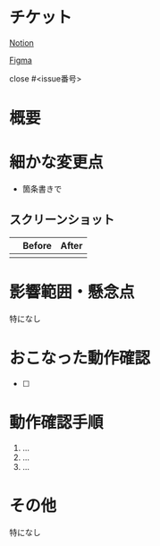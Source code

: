 
<!-- PRは以下のテンプレートに沿って記入してください。 -->
<!-- PRは「完璧なコードを出す場」ではなく、レビュアーと一緒に安全にマージするための議論の場です。 -->
<!-- 不安に思うことは何でも書いてください。 -->


# チケット
<!-- チケットのURL。なければ次の行を削除してください -->
[Notion]()

[Figma]()

close #<issue番号>

# 概要
<!-- レビュアーが理解できるよう、このプルリクの概要と共に、どうしておこなったかの背景が以下に書かれているとグッド -->



# 細かな変更点

<!-- コード自体の変更についてサマリを記載する。レビュアーが「なんで概要に書かれていないこれが変更されたんだろう？」と思わないように説明するのがポイントです -->

<!-- 例）ボタンのラベルを「送信」から「送る」に変更、などなど -->

- 箇条書きで


## スクリーンショット

<!-- Command + Shift + Control + 4 でスクリーンショットして Command + V でここに貼り付けるのが楽。以下のテーブルは必要に応じて使ってください -->

|       | Before | After |
| :---: | :----: | :---: |
|  |  |  |


# 影響範囲・懸念点
<!-- この変更によって他に影響を与えそうな箇所や、不安な点をレビュアーに伝える。 -->
<!-- useEffectの依存配列がやや複雑で、副作用が発生していないか少し不安です -->
特になし


# おこなった動作確認
<!-- おこなった動作確認を箇条書きで。大きなUI変更は iOS Safari / Android Chrome での確認もすること -->
* [ ] 

# 動作確認手順
<!-- レビュアーが動作確認をするための手順を箇条書きで -->
1. ...
2. ...
3. ...


# その他
<!-- レビュアーへのメッセージや一言などあれば -->
特になし
